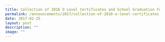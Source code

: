 ```yaml
---
title: Collection of 2016 O Level Certificates and School Graduation Folders
permalink: /announcements/2017/collection-of-2016-o-level-certificates-and-school-graduation-folders/
date: 2017-02-25
layout: post
description: ""
image: ""
---
```

